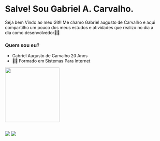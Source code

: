 # Salve! Sou Gabriel A. Carvalho.

Seja bem Vindo ao meu Git!! Me chamo Gabriel augusto de Carvalho e aqui compartilho um pouco dos meus estudos e atividades que realizo no dia a dia como desenvolvedor👨‍💻

### Quem sou eu?
- Gabriel Augusto de Carvalho 20 Anos
- 👨‍💻 Formado em Sistemas Para Internet 

 <div>
  <a href="https://github.com/GabrielAugustoCarvalho">
  <img height="180em" src="https://github-readme-stats.vercel.app/api/top-langs/?username=GabrielAugustoCarvalho&layout=compact&langs_count=7&theme=dark"/>
</div>
  
  ##
 <div> 
  <a href="https://instagram.com/caresia22?utm_medium=copy_link" target="_blank"><img src="https://img.shields.io/badge/-Instagram-%23E4405F?style=for-the-badge&logo=instagram&logoColor=white" target="_blank"></a>
  <a href="https://www.linkedin.com/in/gabriel-carvalho-00b601174/" target="_blank"><img src="https://img.shields.io/badge/-LinkedIn-%230077B5?style=for-the-badge&logo=linkedin&logoColor=white" target="_blank"></a> 

</div>
